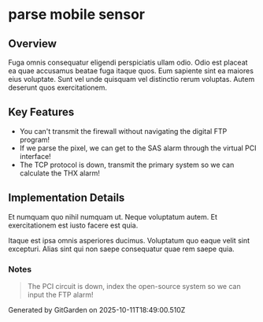 # parse mobile sensor

## Overview
Fuga omnis consequatur eligendi perspiciatis ullam odio. Odio est placeat ea quae accusamus beatae fuga itaque quos. Eum sapiente sint ea maiores eius voluptate. Sunt vel unde quisquam vel distinctio rerum voluptas. Autem deserunt quos exercitationem.

## Key Features
- You can't transmit the firewall without navigating the digital FTP program!
- If we parse the pixel, we can get to the SAS alarm through the virtual PCI interface!
- The TCP protocol is down, transmit the primary system so we can calculate the THX alarm!

## Implementation Details
Et numquam quo nihil numquam ut. Neque voluptatum autem. Et exercitationem est iusto facere est quia.
 Itaque est ipsa omnis asperiores ducimus. Voluptatum quo eaque velit sint excepturi. Alias sint qui non saepe consequatur quae rem saepe quia.

### Notes
> The PCI circuit is down, index the open-source system so we can input the FTP alarm!

Generated by GitGarden on 2025-10-11T18:49:00.510Z